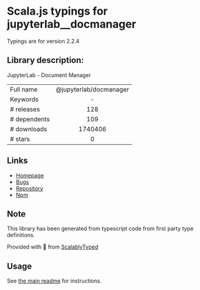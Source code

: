 
# Scala.js typings for jupyterlab__docmanager

Typings are for version 2.2.4

## Library description:
JupyterLab - Document Manager

|                    |                 |
| ------------------ | :-------------: |
| Full name          | @jupyterlab/docmanager |
| Keywords           | - |
| # releases         | 128 |
| # dependents       | 109 |
| # downloads        | 1740406 |
| # stars            | 0 |

## Links
- [Homepage](https://github.com/jupyterlab/jupyterlab)
- [Bugs](https://github.com/jupyterlab/jupyterlab/issues)
- [Repository](https://github.com/jupyterlab/jupyterlab)
- [Npm](https://www.npmjs.com/package/%40jupyterlab%2Fdocmanager)
    


## Note
This library has been generated from typescript code from first party type definitions.

Provided with :purple_heart: from [ScalablyTyped](https://github.com/oyvindberg/ScalablyTyped)

## Usage
See [the main readme](../../readme.md) for instructions.


